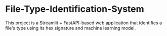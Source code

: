 # File-Type-Identification-System
This project is a Streamlit + FastAPI-based web application that identifies a file's type using its hex signature and machine learning model.
